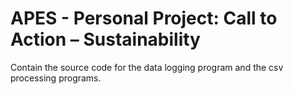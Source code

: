 # APES - Personal Project: Call to Action – Sustainability
 Contain the source code for the data logging program and the csv processing programs.
